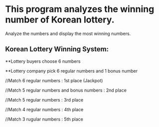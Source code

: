 # This program analyzes the winning number of Korean lottery.

Analyze the numbers and display the most winning numbers.

## Korean Lottery Winning System:

**Lottery buyers choose 6 numbers

**Lottery company pick 6 regular numbers and 1 bonus number

//Match 6 regular numbers : 1st place (Jackpot)

//Match 5 regular numbers and bonus numbers : 2nd place

//Match 5 regular numbers : 3rd place

//Match 4 regular numbers : 4th place

//Match 3 rugular numbers : 5th place
